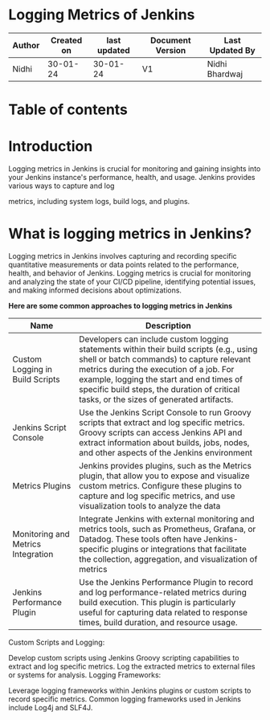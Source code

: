 # Logging Metrics of Jenkins


| Author | Created on | last updated | Document Version | **Last Updated By** |
| ------ | ---------- | ------------ | ---------------- | ------------------- |
| Nidhi  | 30-01-24   | 30-01-24     |  V1              | Nidhi Bhardwaj |
 
# Table of contents 

# Introduction 

Logging metrics in Jenkins is crucial for monitoring and gaining insights into your Jenkins instance's performance, health, and usage. Jenkins provides various ways to capture and log 

metrics, including system logs, build logs, and plugins.

# What is logging  metrics in Jenkins?

Logging metrics in Jenkins involves capturing and recording specific quantitative measurements or data points related to the performance, health, and behavior of Jenkins. Logging metrics is crucial for monitoring and analyzing the state of your CI/CD pipeline, identifying potential issues, and making informed decisions about optimizations.

**Here are some common approaches to logging metrics in Jenkins**

|Name | Description|
|---------|--------|
|Custom Logging in Build Scripts|Developers can include custom logging statements within their build scripts (e.g., using shell or batch commands) to capture relevant metrics during the execution of a job.    For example, logging the start and end times of specific build steps, the duration of critical tasks, or the sizes of generated artifacts.|
|Jenkins Script Console|Use the Jenkins Script Console to run Groovy scripts that extract and log specific metrics.  Groovy scripts can access Jenkins API and extract information about builds, jobs, nodes, and other aspects of the Jenkins environment|
|Metrics Plugins|Jenkins provides plugins, such as the Metrics plugin, that allow you to expose and visualize custom metrics. Configure these plugins to capture and log specific metrics, and use visualization tools to analyze the data |
|Monitoring and Metrics Integration|Integrate Jenkins with external monitoring and metrics tools, such as Prometheus, Grafana, or Datadog. These tools often have Jenkins-specific plugins or integrations that facilitate the collection, aggregation, and visualization of metrics|
|Jenkins Performance Plugin| Use the Jenkins Performance Plugin to record and log performance-related metrics during build execution. This plugin is particularly useful for capturing data related to response times, build duration, and resource usage.
Custom Scripts and Logging:

Develop custom scripts using Jenkins Groovy scripting capabilities to extract and log specific metrics.
Log the extracted metrics to external files or systems for analysis.
Logging Frameworks:

Leverage logging frameworks within Jenkins plugins or custom scripts to record specific metrics.
Common logging frameworks used in Jenkins include Log4j and SLF4J.




